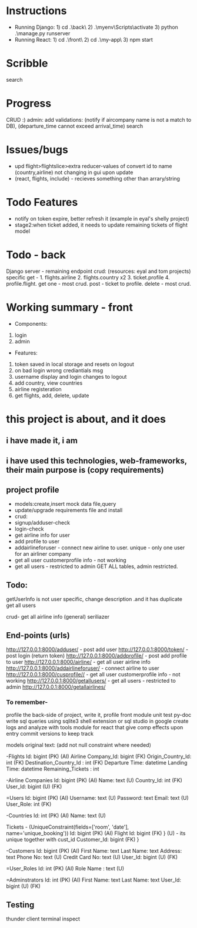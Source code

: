 # Instructions
- Running Django: 1) cd .\back\ 2) .\myenv\Scripts\activate 3) python .\manage.py runserver
- Running React: 1) cd .\front\ 2) cd .\my-app\ 3) npm start


# Scribble
search



# Progress
CRUD :)
admin:
add validations: (notify if aircompany name is not a match to DB), (departure_time cannot exceed arrival_time)
search

# Issues/bugs
- upd flight>flightslice>extra reducer-values of convert id to name (country,airline) not changing in gui upon update
- (react, flights, include) - recieves something other than arrary/string

# Todo Features
- notify on token expire, better refresh it (example in eyal's shelly project)
- stage2:when ticket added, it needs to update remaining tickets of flight model

# Todo - back
Django server - remaining endpoint crud: (resources: eyal and tom projects) specific get - 1. flights.airline 2. flights.country x2 3. ticket.profile 4. profile.flight. get one - most crud. post - ticket to profile. delete - most crud.

# Working summary - front
* Components: 
1. login
2. admin
* Features: 
1. token saved in local storage and resets on logout
2. on bad login wrong crediantials msg
3. username display and login changes to logout
4. add country, view countries
5. airline registeration
6. get flights, add, delete, update







# this project is about, and it does

## i have made it, i am
## i have used this technologies, web-frameworks, their main purpose is (copy requirements)

## project profile
- models:create,insert mock data file,query
- update/upgrade requirements file and install
-   crud:
- signup/adduser-check
- login-check
- get airline info for user
- add profile to user
- addairlineforuser - connect new airline to user. unique - only one user for an airliner company
- get all user customerprofile info - not working
- get all users - restricted to admin
GET ALL tables, admin restricted.

## Todo:

getUserInfo is not user specific, change description .and it has duplicate get all users

crud- get all airline info (general)
seriliazer

## End-points (urls)
http://127.0.0.1:8000/adduser/ - post add user
http://127.0.0.1:8000/token/ - post login (return token)
http://127.0.0.1:8000/addprofile/ - post add profile to user
http://127.0.0.1:8000/airline/ - get all user airline info
http://127.0.0.1:8000/addairlineforuser/ - connect airline to user
http://127.0.0.1:8000/cusprofile// - get all user customerprofile info - not working
http://127.0.0.1:8000/getallusers/ - get all users - restricted to admin
http://127.0.0.1:8000/getallairlines/

### To remember-
profile the back-side of project, write it, profile front
module unit test
py-doc
write sql queries using sqlite3 shell extension or sql studio in google 
create logs and analyze with tools
module for react that give comp effects upon entry
commit versions to keep track


models original text: (add not null constraint where needed)

-Flights
Id: bigint (PK) (AI)
Airline Company_Id: bigint (FK)
Origin_Country_ld: int (FK)
Destination_Country_Id : int (FK)
Departure Time: datetime
Landing Time: datetime
Remaining_Tickets : int

-Airline Companies
Id: bigint (PK) (AI)
Name: text (U)
Country_Id: int (FK)
User_Id: bigint (U) (FK)

=Users
Id: bigint (PK) (AI)
Username: text (U)
Password: text
Email: text (U)
User_Role: int (FK)

-Countries
Id: int (PK) (Al)
Name: text (U)

Tickets - (UniqueConstraint(fields=['room', 'date'], name='unique_booking'))
Id: bigint (PK) (AI)
Flight Id: bigint (FK) }    (U) - its unique together with cust_id
Customer_Id: bigint (FK) } 

-Customers
Id: bigint (PK) (AI)
First Name: text
Last Name: text
Address: text
Phone No: text (U)
Credit Card No: text (U)
User_Id: bigint (U) (FK)

=User_Roles
Id: int (PK) (AI)
Role Name : text (U)

=Adminstrators
Id: int (PK) (AI)
First Name: text
Last Name: text
User_Id: bigint (U) (FK)

## Testing
thunder client
terminal
inspect